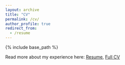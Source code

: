 ```yaml
---
layout: archive
title: "CV"
permalink: /cv/
author_profile: true
redirect_from:
  - /resume
---
```


{% include base_path %}

Read more about my experience here: <a href="https://drive.google.com/file/d/1BAEb6ynPP49lkL_couNct3ezDAL7Pu_M/view?usp=sharing">Resume</a>, <a href="https://docs.google.com/document/d/1fVXjq2zpsLfV2D0ZVPjSc5PEJuSGxBjOFSl-BDnDwGc/edit?usp=sharing">Full CV</a>

<object data="{{ site.url }}{{ site.baseurl }}/files/Eagle_Resume.pdf" width="1000" height="1000" type="application/pdf"></object>

